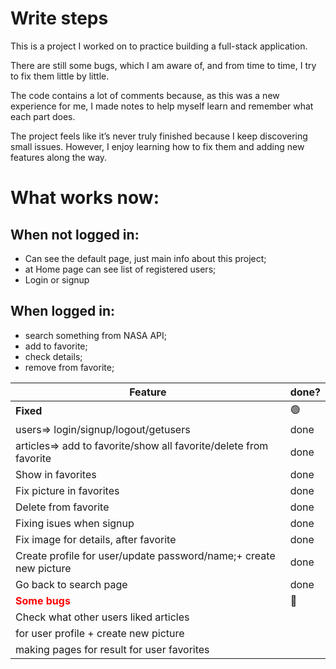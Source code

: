 # Write steps

This is a project I worked on to practice building a full-stack application.

There are still some bugs, which I am aware of, and from time to time, I try to fix them little by little.

The code contains a lot of comments because, as this was a new experience for me, I made notes to help myself learn and remember what each part does.

The project feels like it’s never truly finished because I keep discovering small issues. However, I enjoy learning how to fix them and adding new features along the way.

# What works now:
## When not logged in:
- Can see the default page, just main info about this project;
- at Home page can see list of registered users;
- Login or signup

## When logged in:
- search something from NASA API;
- add to favorite;
- check details;
- remove from favorite;



| Feature | done? | 
|----------|----------|
| **Fixed** | 🟢|
  users=> login/signup/logout/getusers | done  |
  articles=> add to favorite/show all favorite/delete from favorite | done  |
| Show in favorites| done |
| Fix picture in favorites | done |
| Delete from favorite |  done|
| Fixing isues when signup | done |
| Fix image for details, after favorite | done |
| Create profile for user/update password/name;+ create new picture | done |
| Go back to search page | done |
|<span style="color:red;">**Some bugs**</span>  | 🔴 |
| Check what other users liked articles |  |
| for user profile + create new picture |  |
| making pages for result for user favorites|  |
